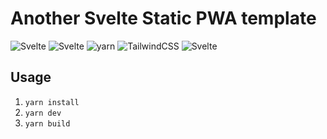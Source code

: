 # Another Svelte Static PWA template

<p align="left">
<img alt="Svelte" src="https://img.shields.io/badge/svelte-f1413d.svg?style=for-the-badge&logo=svelte&logoColor=white">
<img alt="Svelte" src="https://img.shields.io/badge/vite-646CFF.svg?style=for-the-badge&logo=vite&logoColor=white">
<img alt="yarn" src="https://img.shields.io/badge/yarn-2C8EBB.svg?style=for-the-badge&logo=yarn&logoColor=white">
<img alt="TailwindCSS" src="https://img.shields.io/badge/tailwindcss-38B2AC.svg?style=for-the-badge&logo=tailwind-css&logoColor=white">
<img alt="Svelte" src="https://img.shields.io/badge/pwa-5A0FC8.svg?style=for-the-badge&logo=pwa&logoColor=white">
</p>

## Usage

1. `yarn install`
2. `yarn dev`
3. `yarn build`
